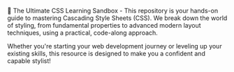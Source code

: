 🎨 The Ultimate CSS Learning Sandbox -
This repository is your hands-on guide to mastering Cascading Style Sheets (CSS). We break down the world of styling, from fundamental properties to advanced modern layout techniques, using a practical, code-along approach.

Whether you're starting your web development journey or leveling up your existing skills, this resource is designed to make you a confident and capable stylist!

